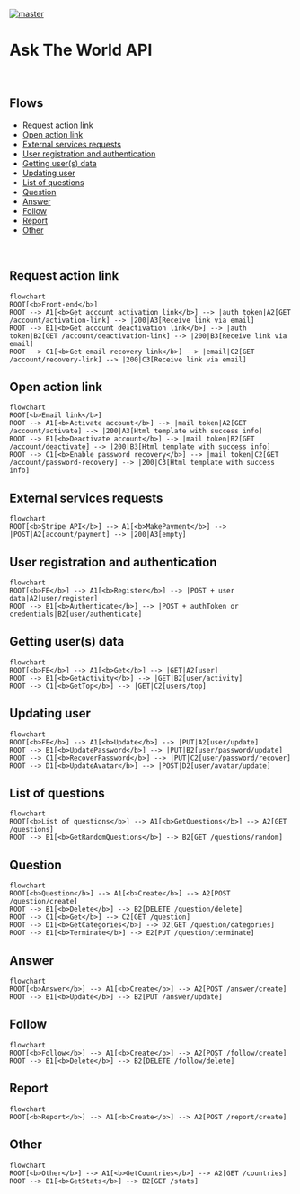 [![master](https://github.com/Karmello/ask-the-world-api/actions/workflows/main.yml/badge.svg)](https://github.com/Karmello/ask-the-world-api/actions/workflows/main.yml)

# Ask The World API

<br/>

## Flows

- [Request action link](#request-action-link)
- [Open action link](#open-action-link)
- [External services requests](#external-services-requests)
- [User registration and authentication](#user-registration-and-authentication)
- [Getting user(s) data](#getting-users-data)
- [Updating user](#updating-user)
- [List of questions](#list-of-questions)
- [Question](#question)
- [Answer](#answer)
- [Follow](#follow)
- [Report](#report)
- [Other](#other)

<br/>

## Request action link

```mermaid
flowchart
ROOT[<b>Front-end</b>]
ROOT --> A1[<b>Get account activation link</b>] --> |auth token|A2[GET /account/activation-link] --> |200|A3[Receive link via email]
ROOT --> B1[<b>Get account deactivation link</b>] --> |auth token|B2[GET /account/deactivation-link] --> |200|B3[Receive link via email]
ROOT --> C1[<b>Get email recovery link</b>] --> |email|C2[GET /account/recovery-link] --> |200|C3[Receive link via email]
```

## Open action link

```mermaid
flowchart
ROOT[<b>Email link</b>]
ROOT --> A1[<b>Activate account</b>] --> |mail token|A2[GET /account/activate] --> |200|A3[Html template with success info]
ROOT --> B1[<b>Deactivate account</b>] --> |mail token|B2[GET /account/deactivate] --> |200|B3[Html template with success info]
ROOT --> C1[<b>Enable password recovery</b>] --> |mail token|C2[GET /account/password-recovery] --> |200|C3[Html template with success info]
```

## External services requests

```mermaid
flowchart
ROOT[<b>Stripe API</b>] --> A1[<b>MakePayment</b>] --> |POST|A2[account/payment] --> |200|A3[empty]
```

## User registration and authentication

```mermaid
flowchart
ROOT[<b>FE</b>] --> A1[<b>Register</b>] --> |POST + user data|A2[user/register]
ROOT --> B1[<b>Authenticate</b>] --> |POST + authToken or credentials|B2[user/authenticate]
```

## Getting user(s) data

```mermaid
flowchart
ROOT[<b>FE</b>] --> A1[<b>Get</b>] --> |GET|A2[user]
ROOT --> B1[<b>GetActivity</b>] --> |GET|B2[user/activity]
ROOT --> C1[<b>GetTop</b>] --> |GET|C2[users/top]
```

## Updating user

```mermaid
flowchart
ROOT[<b>FE</b>] --> A1[<b>Update</b>] --> |PUT|A2[user/update]
ROOT --> B1[<b>UpdatePassword</b>] --> |PUT|B2[user/password/update]
ROOT --> C1[<b>RecoverPassword</b>] --> |PUT|C2[user/password/recover]
ROOT --> D1[<b>UpdateAvatar</b>] --> |POST|D2[user/avatar/update]
```

## List of questions

```mermaid
flowchart
ROOT[<b>List of questions</b>] --> A1[<b>GetQuestions</b>] --> A2[GET /questions]
ROOT --> B1[<b>GetRandomQuestions</b>] --> B2[GET /questions/random]
```

## Question

```mermaid
flowchart
ROOT[<b>Question</b>] --> A1[<b>Create</b>] --> A2[POST /question/create]
ROOT --> B1[<b>Delete</b>] --> B2[DELETE /question/delete]
ROOT --> C1[<b>Get</b>] --> C2[GET /question]
ROOT --> D1[<b>GetCategories</b>] --> D2[GET /question/categories]
ROOT --> E1[<b>Terminate</b>] --> E2[PUT /question/terminate]
```

## Answer

```mermaid
flowchart
ROOT[<b>Answer</b>] --> A1[<b>Create</b>] --> A2[POST /answer/create]
ROOT --> B1[<b>Update</b>] --> B2[PUT /answer/update]
```

## Follow

```mermaid
flowchart
ROOT[<b>Follow</b>] --> A1[<b>Create</b>] --> A2[POST /follow/create]
ROOT --> B1[<b>Delete</b>] --> B2[DELETE /follow/delete]
```

## Report

```mermaid
flowchart
ROOT[<b>Report</b>] --> A1[<b>Create</b>] --> A2[POST /report/create]
```

## Other

```mermaid
flowchart
ROOT[<b>Other</b>] --> A1[<b>GetCountries</b>] --> A2[GET /countries]
ROOT --> B1[<b>GetStats</b>] --> B2[GET /stats]
```
